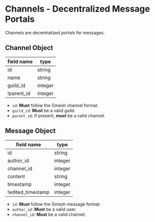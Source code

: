 # Channels - Decentralized Message Portals

Channels are decentralized portals for messages.

## Channel Object

| field name | type     |
| ---------- | -------- |
| id         | string   |
| name       | string   |
| guild_id   | integer  |
| !parent_id | integer  |

* `id`: **Must** follow the Gmesh channel format.
* `guild_id`: **Must** be a valid guild.
* `parent_id`: If present, **must** be a valid channel.

## Message Object

| field name        | type     |
| ----------------- | -------- |
| id                | string   |
| author_id         | integer  |
| channel_id        | integer  |
| content           | string   |
| timestamp         | integer  |
| !edited_timestamp | integer  |

* `id`: **Must** follow the Gmesh message format.
* `author_id`: **Must** be a valid user.
* `channel_id`: **Must** be a valid channel.
